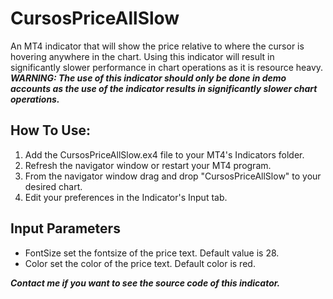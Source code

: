 # CursosPriceAllSlow
An MT4 indicator that will show the price relative to where the cursor is hovering anywhere in the chart. Using this indicator will result in significantly slower performance in chart operations as it is resource heavy.
***WARNING: The use of this indicator should only be done in demo accounts as the use of the indicator results in significantly slower chart operations.***

## How To Use: 
1. Add the CursosPriceAllSlow.ex4 file to your MT4's Indicators folder.
2. Refresh the navigator window or restart your MT4 program.
3. From the navigator window drag and drop "CursosPriceAllSlow" to your desired chart.
4. Edit your preferences in the Indicator's Input tab.

## Input Parameters

- FontSize set the fontsize of the price text. Default value is 28.
- Color set the color of the price text. Default color is red.
  

***Contact me if you want to see the source code of this indicator.***
